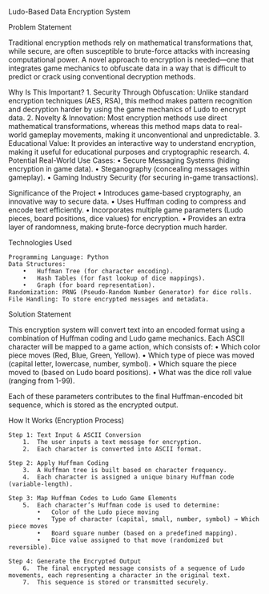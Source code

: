 Ludo-Based Data Encryption System

Problem Statement

Traditional encryption methods rely on mathematical transformations that, while secure, are often susceptible to brute-force attacks with increasing computational power. A novel approach to encryption is needed—one that integrates game mechanics to obfuscate data in a way that is difficult to predict or crack using conventional decryption methods.

Why Is This Important?
		1.	Security Through Obfuscation: Unlike standard encryption techniques (AES, RSA), this method makes pattern recognition and decryption harder by using the game mechanics of Ludo to encrypt data.
		2.	Novelty & Innovation: Most encryption methods use direct mathematical transformations, whereas this method maps data to real-world gameplay movements, making it unconventional and unpredictable.
		3.	Educational Value: It provides an interactive way to understand encryption, making it useful for educational purposes and cryptographic research.
		4.	Potential Real-World Use Cases:
			•	Secure Messaging Systems (hiding encryption in game data).
			•	Steganography (concealing messages within gameplay).
			•	Gaming Industry Security (for securing in-game transactions).

Significance of the Project
	•	Introduces game-based cryptography, an innovative way to secure data.
	•	Uses Huffman coding to compress and encode text efficiently.
	•	Incorporates multiple game parameters (Ludo pieces, board positions, dice values) for encryption.
	•	Provides an extra layer of randomness, making brute-force decryption much harder.

Technologies Used

 	Programming Language: Python
	Data Structures:
		•	Huffman Tree (for character encoding).
		•	Hash Tables (for fast lookup of dice mappings).
		•	Graph (for board representation).
	Randomization: PRNG (Pseudo-Random Number Generator) for dice rolls.
	File Handling: To store encrypted messages and metadata.

Solution Statement

This encryption system will convert text into an encoded format using a combination of Huffman coding and Ludo game mechanics. Each ASCII character will be mapped to a game action, which consists of:
	•	Which color piece moves (Red, Blue, Green, Yellow).
	•	Which type of piece was moved (capital letter, lowercase, number, symbol).
	•	Which square the piece moved to (based on Ludo board positions).
	•	What was the dice roll value (ranging from 1-99).

Each of these parameters contributes to the final Huffman-encoded bit sequence, which is stored as the encrypted output.

How It Works (Encryption Process)

	Step 1: Text Input & ASCII Conversion
		1.	The user inputs a text message for encryption.
		2.	Each character is converted into ASCII format.

	Step 2: Apply Huffman Coding
		3.	A Huffman tree is built based on character frequency.
		4.	Each character is assigned a unique binary Huffman code (variable-length).

	Step 3: Map Huffman Codes to Ludo Game Elements
		5.	Each character’s Huffman code is used to determine:
			•	Color of the Ludo piece moving
			•	Type of character (capital, small, number, symbol) → Which piece moves
			•	Board square number (based on a predefined mapping).
			•	Dice value assigned to that move (randomized but reversible).

	Step 4: Generate the Encrypted Output
		6.	The final encrypted message consists of a sequence of Ludo movements, each representing a character in the original text.
		7.	This sequence is stored or transmitted securely.
